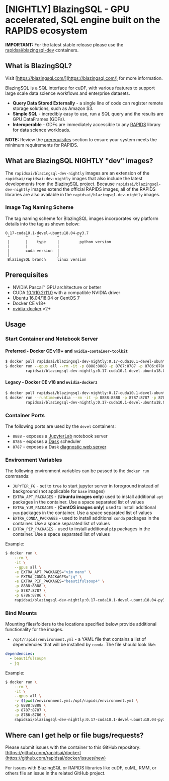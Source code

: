 # [NIGHTLY] BlazingSQL - GPU accelerated, SQL engine built on the RAPIDS ecosystem

**IMPORTANT:** For the latest stable release please use the [rapidsai/blazingsql-dev](https://hub.docker.com/r/rapidsai/blazingsql-dev) containers.

## What is BlazingSQL?

Visit [https://blazingsql.com/](https://blazingsql.com/) for more information.

BlazingSQL is a SQL interface for cuDF, with various features to support large scale data science workflows and enterprise datasets.
- **Query Data Stored Externally** - a single line of code can register remote storage solutions, such as Amazon S3.
- **Simple SQL** - incredibly easy to use, run a SQL query and the results are GPU DataFrames (GDFs).
- **Interoperable** - GDFs are immediately accessible to any [RAPIDS](htts://github.com/rapidsai) library for data science workloads.

**NOTE:** Review the [prerequisites](#prerequisites) section to ensure your system meets the minimum requirements for RAPIDS.

## What are BlazingSQL NIGHTLY "dev" images?

The `rapidsai/blazingsql-dev-nightly` images are an extension of the `rapidsai/rapidsai-dev-nightly` images that also include the latest developments from the [BlazingSQL](https://blazingsql.com/) project. Because `rapidsai/blazingsql-dev-nightly` images extend the official RAPIDS images, all of the RAPIDS libraries are also available in the `rapidsai/blazingsql-dev-nightly` images.

### Image Tag Naming Scheme

The tag naming scheme for BlazingSQL images incorporates key platform details into the tag as shown below:
```
0.17-cuda10.1-devel-ubuntu18.04-py3.7
 ^       ^    ^        ^         ^
 |       |    type     |         python version
 |       |             |
 |       cuda version  |
 |                     |
 BlazingSQL branch     linux version
```

## Prerequisites

* NVIDIA Pascal™ GPU architecture or better
* CUDA [10.1/10.2/11.0](https://developer.nvidia.com/cuda-downloads) with a compatible NVIDIA driver
* Ubuntu 16.04/18.04 or CentOS 7
* Docker CE v18+
* [nvidia-docker](https://github.com/nvidia/nvidia-docker/wiki/Installation-(version-2.0)) v2+

## Usage

### Start Container and Notebook Server

#### Preferred - Docker CE v19+ and `nvidia-container-toolkit`
```bash
$ docker pull rapidsai/blazingsql-dev-nightly:0.17-cuda10.1-devel-ubuntu18.04-py3.7
$ docker run --gpus all --rm -it -p 8888:8888 -p 8787:8787 -p 8786:8786 \
         rapidsai/blazingsql-dev-nightly:0.17-cuda10.1-devel-ubuntu18.04-py3.7
```

#### Legacy - Docker CE v18 and `nvidia-docker2`
```bash
$ docker pull rapidsai/blazingsql-dev-nightly:0.17-cuda10.1-devel-ubuntu18.04-py3.7
$ docker run --runtime=nvidia --rm -it -p 8888:8888 -p 8787:8787 -p 8786:8786 \
         rapidsai/blazingsql-dev-nightly:0.17-cuda10.1-devel-ubuntu18.04-py3.7
```

### Container Ports

The following ports are used by the `devel` containers:

- `8888` - exposes a [JupyterLab](https://jupyterlab.readthedocs.io/en/stable/) notebook server
- `8786` - exposes a [Dask](https://docs.dask.org/en/latest/) scheduler
- `8787` - exposes a Dask [diagnostic web server](https://docs.dask.org/en/latest/setup/cli.html#diagnostic-web-servers)

### Environment Variables

The following environment variables can be passed to the `docker run` commands:

- `JUPYTER_FG` - set to `true` to start jupyter server in foreground instead of background (not applicable for `base` images)
- `EXTRA_APT_PACKAGES` - (**Ubuntu images only**) used to install additional `apt` packages in the container. Use a space separated list of values
- `EXTRA_YUM_PACKAGES` - (**CentOS images only**) used to install additional `yum` packages in the container. Use a space separated list of values
- `EXTRA_CONDA_PACKAGES` - used to install additional `conda` packages in the container. Use a space separated list of values
- `EXTRA_PIP_PACKAGES` - used to install additional `pip` packages in the container. Use a space separated list of values

Example:

```sh
$ docker run \
    --rm \
    -it \
    --gpus all \
    -e EXTRA_APT_PACKAGES="vim nano" \
    -e EXTRA_CONDA_PACKAGES="jq" \
    -e EXTRA_PIP_PACKAGES="beautifulsoup4" \
    -p 8888:8888 \
    -p 8787:8787 \
    -p 8786:8786 \
    rapidsai/blazingsql-dev-nightly:0.17-cuda10.1-devel-ubuntu18.04-py3.7
```
### Bind Mounts

Mounting files/folders to the locations specified below provide additional functionality for the images.

- `/opt/rapids/environment.yml` - a YAML file that contains a list of dependencies that will be installed by `conda`. The file should look like:

```yml
dependencies:
  - beautifulsoup4
  - jq
```

Example:

```sh
$ docker run \
    --rm \
    -it \
    --gpus all \
    -v $(pwd)/environment.yml:/opt/rapids/environment.yml \
    -p 8888:8888 \
    -p 8787:8787 \
    -p 8786:8786 \
    rapidsai/blazingsql-dev-nightly:0.17-cuda10.1-devel-ubuntu18.04-py3.7
```

## Where can I get help or file bugs/requests?

Please submit issues with the container to this GitHub repository: [https://github.com/rapidsai/docker](https://github.com/rapidsai/docker/issues/new)

For issues with BlazingSQL or RAPIDS libraries like cuDF, cuML, RMM, or others file an issue in the related GitHub project.